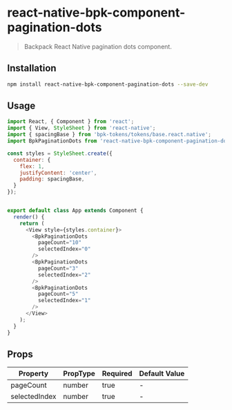 # react-native-bpk-component-pagination-dots

> Backpack React Native pagination dots component.

## Installation

```sh
npm install react-native-bpk-component-pagination-dots --save-dev
```

## Usage

```js
import React, { Component } from 'react';
import { View, StyleSheet } from 'react-native';
import { spacingBase } from 'bpk-tokens/tokens/base.react.native';
import BpkPaginationDots from 'react-native-bpk-component-pagination-dots';

const styles = StyleSheet.create({
  container: {
    flex: 1,
    justifyContent: 'center',
    padding: spacingBase,
  }
});


export default class App extends Component {
  render() {
    return (
      <View style={styles.container}>
        <BpkPaginationDots
          pageCount="10"
          selectedIndex="0"
        />
        <BpkPaginationDots
          pageCount="3"
          selectedIndex="2"
        />
        <BpkPaginationDots
          pageCount="5"
          selectedIndex="1"
        />
      </View>
    );
  }
}
```

## Props


| Property            | PropType                  | Required | Default Value |
| -----------         | ------------------------- | -------- | ------------- |
| pageCount           | number                    | true     | -             |
| selectedIndex       | number                    | true     | -             |

